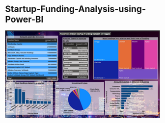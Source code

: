 # Startup-Funding-Analysis-using-Power-BI

![alt text](https://github.com/ChiragChauhan4579/Startup-Funding-Analysis-using-Power-BI/blob/main/Capture.PNG)

